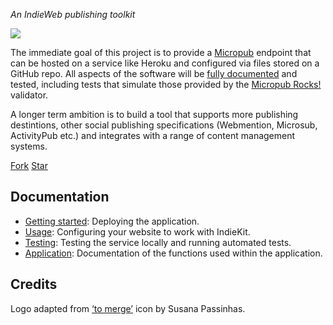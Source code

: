 *An IndieWeb publishing toolkit*

![](https://raw.githubusercontent.com/paulrobertlloyd/indiekit/master/www/logo.svg?sanitize=true)

The immediate goal of this project is to provide a [Micropub](https://www.w3.org/TR/micropub/) endpoint that can be hosted on a service like Heroku and configured via files stored on a GitHub repo. All aspects of the software will be [fully documented](https://paulrobertlloyd.github.io/indiekit/app) and tested, including tests that simulate those provided by the [Micropub Rocks!](https://micropub.rocks) validator.

A longer term ambition is to build a tool that supports more publishing destintions, other social publishing specifications (Webmention, Microsub, ActivityPub etc.) and integrates with a range of content management systems.

<a class="github-button" href="https://github.com/paulrobertlloyd/indiekit/fork" data-size="large" aria-label="Fork IndieKit on GitHub">Fork</a>
<a class="github-button" href="https://github.com/paulrobertlloyd/indiekit" data-size="large" data-show-count="true" aria-label="Star IndieKit on GitHub">Star</a>

## Documentation

* [Getting started](https://paulrobertlloyd.github.io/indiekit/deploy): Deploying the application.
* [Usage](https://paulrobertlloyd.github.io/indiekit/config): Configuring your website to work with IndieKit.
* [Testing](https://paulrobertlloyd.github.io/indiekit/test): Testing the service locally and running automated tests.
* [Application](https://paulrobertlloyd.github.io/indiekit/app): Documentation of the functions used within the application.

## Credits

Logo adapted from [‘to merge’](https://www.toicon.com/icons/afiado_merge) icon by Susana Passinhas.

<script async defer src="https://buttons.github.io/buttons.js"></script>
